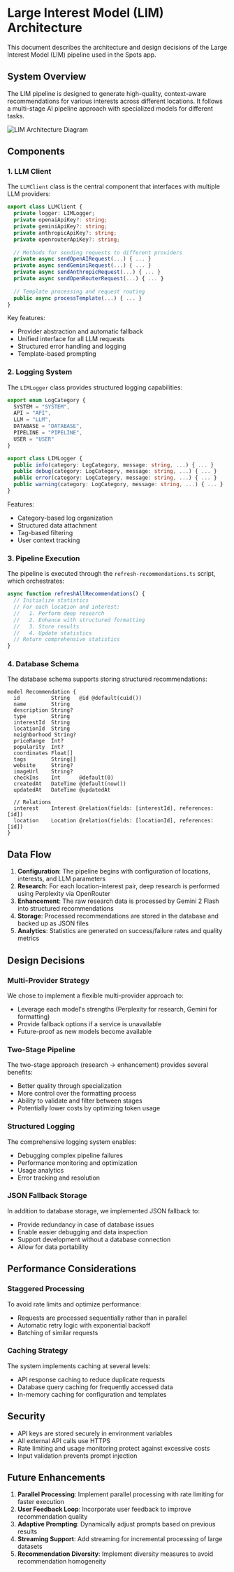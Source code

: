 # Large Interest Model (LIM) Architecture

This document describes the architecture and design decisions of the Large Interest Model (LIM) pipeline used in the Spots app.

## System Overview

The LIM pipeline is designed to generate high-quality, context-aware recommendations for various interests across different locations. It follows a multi-stage AI pipeline approach with specialized models for different tasks.

![LIM Architecture Diagram](../assets/lim-architecture.png)

## Components

### 1. LLM Client

The `LLMClient` class is the central component that interfaces with multiple LLM providers:

```typescript
export class LLMClient {
  private logger: LIMLogger;
  private openaiApiKey?: string;
  private geminiApiKey?: string;
  private anthropicApiKey?: string;
  private openrouterApiKey?: string;
  
  // Methods for sending requests to different providers
  private async sendOpenAIRequest(...) { ... }
  private async sendGeminiRequest(...) { ... }
  private async sendAnthropicRequest(...) { ... }
  private async sendOpenRouterRequest(...) { ... }
  
  // Template processing and request routing
  public async processTemplate(...) { ... }
}
```

Key features:
- Provider abstraction and automatic fallback
- Unified interface for all LLM requests
- Structured error handling and logging
- Template-based prompting

### 2. Logging System

The `LIMLogger` class provides structured logging capabilities:

```typescript
export enum LogCategory {
  SYSTEM = "SYSTEM",
  API = "API",
  LLM = "LLM",
  DATABASE = "DATABASE",
  PIPELINE = "PIPELINE",
  USER = "USER"
}

export class LIMLogger {
  public info(category: LogCategory, message: string, ...) { ... }
  public debug(category: LogCategory, message: string, ...) { ... }
  public error(category: LogCategory, message: string, ...) { ... }
  public warning(category: LogCategory, message: string, ...) { ... }
}
```

Features:
- Category-based log organization
- Structured data attachment
- Tag-based filtering
- User context tracking

### 3. Pipeline Execution

The pipeline is executed through the `refresh-recommendations.ts` script, which orchestrates:

```typescript
async function refreshAllRecommendations() {
  // Initialize statistics
  // For each location and interest:
  //   1. Perform deep research
  //   2. Enhance with structured formatting
  //   3. Store results
  //   4. Update statistics
  // Return comprehensive statistics
}
```

### 4. Database Schema

The database schema supports storing structured recommendations:

```prisma
model Recommendation {
  id          String   @id @default(cuid())
  name        String
  description String?
  type        String
  interestId  String
  locationId  String
  neighborhood String?
  priceRange  Int?
  popularity  Int?
  coordinates Float[]
  tags        String[]
  website     String?
  imageUrl    String?
  checkIns    Int      @default(0)
  createdAt   DateTime @default(now())
  updatedAt   DateTime @updatedAt
  
  // Relations
  interest    Interest @relation(fields: [interestId], references: [id])
  location    Location @relation(fields: [locationId], references: [id])
}
```

## Data Flow

1. **Configuration**: The pipeline begins with configuration of locations, interests, and LLM parameters
2. **Research**: For each location-interest pair, deep research is performed using Perplexity via OpenRouter
3. **Enhancement**: The raw research data is processed by Gemini 2 Flash into structured recommendations
4. **Storage**: Processed recommendations are stored in the database and backed up as JSON files
5. **Analytics**: Statistics are generated on success/failure rates and quality metrics

## Design Decisions

### Multi-Provider Strategy

We chose to implement a flexible multi-provider approach to:
- Leverage each model's strengths (Perplexity for research, Gemini for formatting)
- Provide fallback options if a service is unavailable
- Future-proof as new models become available

### Two-Stage Pipeline

The two-stage approach (research → enhancement) provides several benefits:
- Better quality through specialization
- More control over the formatting process
- Ability to validate and filter between stages
- Potentially lower costs by optimizing token usage

### Structured Logging

The comprehensive logging system enables:
- Debugging complex pipeline failures
- Performance monitoring and optimization
- Usage analytics
- Error tracking and resolution

### JSON Fallback Storage

In addition to database storage, we implemented JSON fallback to:
- Provide redundancy in case of database issues
- Enable easier debugging and data inspection
- Support development without a database connection
- Allow for data portability

## Performance Considerations

### Staggered Processing

To avoid rate limits and optimize performance:
- Requests are processed sequentially rather than in parallel
- Automatic retry logic with exponential backoff
- Batching of similar requests

### Caching Strategy

The system implements caching at several levels:
- API response caching to reduce duplicate requests
- Database query caching for frequently accessed data
- In-memory caching for configuration and templates

## Security

- API keys are stored securely in environment variables
- All external API calls use HTTPS
- Rate limiting and usage monitoring protect against excessive costs
- Input validation prevents prompt injection

## Future Enhancements

1. **Parallel Processing**: Implement parallel processing with rate limiting for faster execution
2. **User Feedback Loop**: Incorporate user feedback to improve recommendation quality
3. **Adaptive Prompting**: Dynamically adjust prompts based on previous results
4. **Streaming Support**: Add streaming for incremental processing of large datasets
5. **Recommendation Diversity**: Implement diversity measures to avoid recommendation homogeneity 